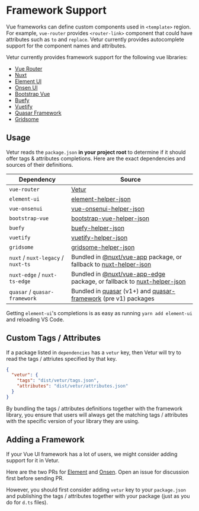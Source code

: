 # Framework Support

Vue frameworks can define custom components used in `<template>` region. For example, `vue-router` provides `<router-link>` component that could have attributes such as `to` and `replace`. Vetur currently provides autocomplete support for the component names and attributes.

Vetur currently provides framework support for the following vue libraries:

- [Vue Router](https://router.vuejs.org/)
- [Nuxt](https://nuxtjs.org/)
- [Element UI](https://element.eleme.io/#/)
- [Onsen UI](https://onsen.io/)
- [Bootstrap Vue](https://bootstrap-vue.js.org/)
- [Buefy](https://buefy.github.io/#/)
- [Vuetify](https://vuetifyjs.com/en/)
- [Quasar Framework](https://quasar-framework.org/)
- [Gridsome](https://gridsome.org/)

## Usage

Vetur reads the `package.json` **in your project root** to determine if it should offer tags & attributes completions. Here are the exact dependencies and sources of their definitions.

| Dependency | Source |
|---|---|
| `vue-router` | [Vetur](https://github.com/vuejs/vetur/blob/master/server/src/modes/template/tagProviders/routerTags.ts) |
| `element-ui` | [element-helper-json](https://github.com/ElementUI/element-helper-json) |
| `vue-onsenui` | [vue-onsenui-helper-json](https://www.npmjs.com/package/vue-onsenui-helper-json) |
| `bootstrap-vue` | [bootstrap-vue-helper-json](https://github.com/bootstrap-vue/bootstrap-vue-helper-json) |
| `buefy` | [buefy-helper-json](https://github.com/buefy/buefy-helper-json) |
| `vuetify` | [vuetify-helper-json](https://github.com/vuetifyjs/vuetify-helper-json) |
| `gridsome` | [gridsome-helper-json](https://github.com/gridsome/gridsome-helper-json) |
| `nuxt` / `nuxt-legacy` / `nuxt-ts` | Bundled in [@nuxt/vue-app](https://www.npmjs.com/package/@nuxt/vue-app) package, or fallback to [nuxt-helper-json](https://github.com/nuxt-community/nuxt-helper-json) |
| `nuxt-edge` / `nuxt-ts-edge` | Bundled in [@nuxt/vue-app-edge](https://www.npmjs.com/package/@nuxt/vue-app-edge) package, or fallback to [nuxt-helper-json](https://github.com/nuxt-community/nuxt-helper-json) |
| `quasar` / `quasar-framework` | Bundled in [quasar](https://www.npmjs.com/package/quasar) (v1+) and [quasar-framework](https://www.npmjs.com/package/quasar-framework) (pre v1) packages |

Getting `element-ui`'s completions is as easy as running `yarn add element-ui` and reloading VS Code.

## Custom Tags / Attributes

If a package listed in `dependencies` has a `vetur` key, then Vetur will try to read the tags / attriutes specified by that key.

```json
{
  "vetur": {
    "tags": "dist/vetur/tags.json",
    "attributes": "dist/vetur/attributes.json"
  }
}
```

By bundling the tags / attributes definitions together with the framework library, you ensure that users will always get the matching tags / attributes with the specific version of your library they are using.

## Adding a Framework

If your Vue UI framework has a lot of users, we might consider adding support for it in Vetur.

Here are the two PRs for [Element](https://github.com/vuejs/vetur/pull/234) and [Onsen](https://github.com/vuejs/vetur/pull/308). Open an issue for discussion first before sending PR.

However, you should first consider adding `vetur` key to your `package.json` and publishing the tags / attributes together with your package (just as you do for `d.ts` files).
